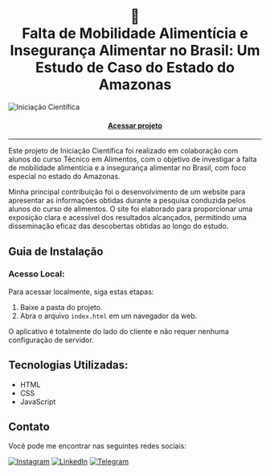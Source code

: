 <h1 align="center"> 🍎 <br> Falta de Mobilidade Alimentícia e Insegurança Alimentar no Brasil: Um Estudo de Caso do Estado do Amazonas</h1>

![Iniciação Científica](https://github.com/lezzin/iniciacao_cientifica/assets/103830032/511f4bdf-ee9b-41c4-9bf3-09beb54e6bd4)

<h4 align="center"><a href="https://iniciacao-cientifica.vercel.app">Acessar projeto</a></h4>

---

Este projeto de Iniciação Científica foi realizado em colaboração com alunos do curso Técnico em Alimentos, com o objetivo de investigar a falta de mobilidade alimentícia e a insegurança alimentar no Brasil, com foco especial no estado do Amazonas.

Minha principal contribuição foi o desenvolvimento de um website para apresentar as informações obtidas durante a pesquisa conduzida pelos alunos do curso de alimentos. O site foi elaborado para proporcionar uma exposição clara e acessível dos resultados alcançados, permitindo uma disseminação eficaz das descobertas obtidas ao longo do estudo.

## Guia de Instalação

### Acesso Local:

Para acessar localmente, siga estas etapas:

1. Baixe a pasta do projeto.
2. Abra o arquivo `index.html` em um navegador da web.

O aplicativo é totalmente do lado do cliente e não requer nenhuma configuração de servidor.

## Tecnologias Utilizadas:

* HTML
* CSS
* JavaScript

## Contato

Você pode me encontrar nas seguintes redes sociais:

[![Instagram](https://img.shields.io/badge/Instagram-0E6212?style=for-the-badge&logo=instagram&logoColor=white)](https://www.instagram.com/leandroadrian_/)
[![LinkedIn](https://img.shields.io/badge/LinkedIn-0E6212?style=for-the-badge&logo=linkedin&logoColor=white)](https://www.linkedin.com/in/leandro-adrian)
[![Telegram](https://img.shields.io/badge/Telegram-0E6212?style=for-the-badge&logo=telegram&logoColor=white)](https://t.me/LeandroAdrian)
